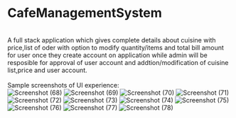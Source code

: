 # CafeManagementSystem
<br>A full stack application which gives complete details about cuisine with price,list of oder with option to modify  quantity/items and total bill amount for user once they create account on application while admin will be resposible for approval of user account and addtion/modification of cuisine list,price and user account.</br>
<br>Sample screenshots of UI experience:</br>
![Screenshot (68)](https://user-images.githubusercontent.com/126947148/222890223-7ed9c3ee-5e48-4d78-ac5a-b3b0f29b7920.png)
![Screenshot (69)](https://user-images.githubusercontent.com/126947148/222890228-ea8e623b-20b6-4f02-86e0-b2f1dca5861c.png)
![Screenshot (70)](https://user-images.githubusercontent.com/126947148/222890238-1e61a280-1a9f-4fab-8adb-81a630dd9252.png)
![Screenshot (71)](https://user-images.githubusercontent.com/126947148/222890247-b1c21d5b-2377-48c6-b5cc-5837145827e0.png)
![Screenshot (72)](https://user-images.githubusercontent.com/126947148/222890335-3dcd7568-3f4d-4f9c-a733-6e54aa0ecc66.png)
![Screenshot (73)](https://user-images.githubusercontent.com/126947148/222890336-c9535a88-9047-4954-b02a-d634f28ca1aa.png)
![Screenshot (74)](https://user-images.githubusercontent.com/126947148/222890370-ca097ef2-c278-4a13-b85a-e624b4213287.png)
![Screenshot (75)](https://user-images.githubusercontent.com/126947148/222890380-70c8d0d3-204d-4283-85d2-3711211e83ec.png)
![Screenshot (76)](https://user-images.githubusercontent.com/126947148/222890419-ea83f2b3-a1eb-46aa-966c-649ced883ce8.png)
![Screenshot (77)](https://user-images.githubusercontent.com/126947148/222890442-e3aa4bcb-f466-45ff-84ad-68216bac5ccd.png)
![Screenshot (78)](https://user-images.githubusercontent.com/126947148/222890443-d438458e-c5ec-4cff-884f-49709b3925dd.png)
